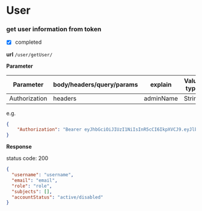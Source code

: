 # User
### get user information from token

- [x] completed

**url**        ```/user/getUser/```

**Parameter**

| Parameter | body/headers/query/params | explain  | Value type |
|--------|---------|-------- | ---------- |
| Authorization| headers   | adminName   | String     |


e.g.
```json
{
    "Authorization": "Bearer eyJhbGciOiJIUzI1NiIsInR5cCI6IkpXVCJ9.eyJlbWFpbCI6InJ4aWVAZ21haWwuY29tIiwiaWF0IjoxNjY0MTkyNjI5LCJleHAiOjE2NjQyNzkwMjl9.7mK0izFzPlEfvlfssJgO2JUNLCredmLm792Ym02pmN4"
}
```

**Response**

status code: 200
```json
{
  "username": "username",
  "email": "email",
  "role": "role",
  "subjects": [],
  "accountStatus": "active/disabled"
}
```
